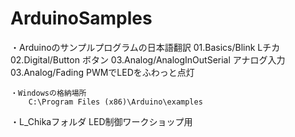 # ArduinoSamples
・Arduinoのサンプルプログラムの日本語翻訳
	01.Basics/Blink Lチカ
	02.Digital/Button ボタン
	03.Analog/AnalogInOutSerial アナログ入力
	03.Analog/Fading PWMでLEDをふわっと点灯
	
	・Windowsの格納場所
		C:\Program Files (x86)\Arduino\examples

・L_Chikaフォルダ
	LED制御ワークショップ用



